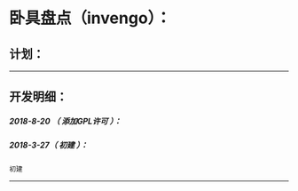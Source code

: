 卧具盘点（invengo）：
===================================================================

计划：
-------------------------------------------------------------------

*******************************************************************

开发明细：
-------------------------------------------------------------------

##### 2018-8-20 （ 添加GPL许可 ）：

##### 2018-3-27（ 初建 ）：
	初建

*******************************************************************
